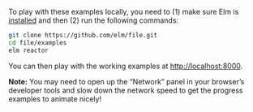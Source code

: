 To play with these examples locally, you need to (1) make sure Elm is [installed](https://guide.elm-lang.org/install.html) and then (2) run the following commands:

```bash
git clone https://github.com/elm/file.git
cd file/examples
elm reactor
```

You can then play with the working examples at [http://localhost:8000](http://localhost:8000).

**Note:** You may need to open up the “Network” panel in your browser’s developer tools and slow down the network speed to get the progress examples to animate nicely!